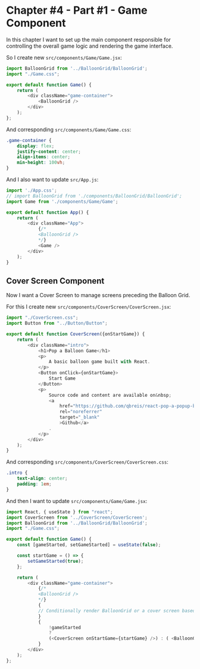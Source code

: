 # Chapter #4 - Part #1 - Game Component

In this chapter I want to set up the main component responsible for controlling the overall game logic and rendering the game interface.

So I create new `src/components/Game/Game.jsx`:

```js
import BalloonGrid from '../BalloonGrid/BalloonGrid';
import "./Game.css";

export default function Game() {
    return (
        <div className="game-container">
            <BalloonGrid />
        </div>
    );
};
```

And corresponding `src/components/Game/Game.css`:

```css
.game-container {
    display: flex;
    justify-content: center;
    align-items: center;
    min-height: 100vh;
}
```

And I also want to update `src/App.js`:

```js
import './App.css';
// import BalloonGrid from './components/BalloonGrid/BalloonGrid';
import Game from './components/Game/Game';

export default function App() {
    return (
        <div className="App">
            {/*
            <BalloonGrid />
            */}
            <Game />
        </div>
    );
}
```

## Cover Screen Component

Now I want a Cover Screen to manage screens preceding the Balloon Grid.

For this I create new `src/components/CoverScreen/CoverScreen.jsx`:

```js
import "./CoverScreen.css";
import Button from "../Button/Button";

export default function CoverScreen({onStartGame}) {
    return (
        <div className="intro">
            <h1>Pop a Balloon Game</h1>
            <p>
                A basic balloon game built with React.
            </p>
            <Button onClick={onStartGame}>
                Start Game
            </Button>
            <p>
                Source code and content are available on&nbsp;
                <a 
                    href="https://github.com/qbreis/react-pop-a-popup-balloon" 
                    rel="noreferrer" 
                    target="_blank"
                    >Github</a>
                .
            </p>
        </div>
    );
}
```

And corresponding `src/components/CoverScreen/CoverScreen.css`:

```css
.intro {
    text-align: center;
    padding: 1em;
}
```

And then I want to update `src/components/Game/Game.jsx`:

```js
import React, { useState } from "react";
import CoverScreen from '../CoverScreen/CoverScreen';
import BalloonGrid from '../BalloonGrid/BalloonGrid';
import "./Game.css";

export default function Game() {
    const [gameStarted, setGameStarted] = useState(false);

    const startGame = () => {
        setGameStarted(true);
    };

    return (
        <div className="game-container">
            {/*
            <BalloonGrid />
            */}
            {
            // Conditionally render BalloonGrid or a cover screen based on gameStarted
            }
            {
                !gameStarted 
                ? 
                (<CoverScreen onStartGame={startGame} />) : ( <BalloonGrid /> )
            }
        </div>
    );
};
```